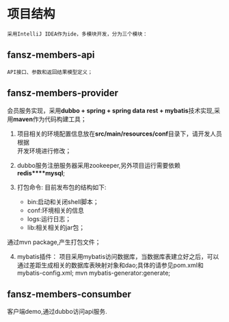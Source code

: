 # 项目结构

    采用IntelliJ IDEA作为ide，多模块开发，分为三个模块：
    
## fansz-members-api

    API接口、参数和返回结果模型定义；
     
## fansz-members-provider
 会员服务实现，采用**dubbo + spring + spring data rest + mybatis**技术实现,采用**maven**作为代码构建工具；
 
1. 项目相关的环境配置信息放在**src/main/resources/conf**目录下，请开发人员根据  
    开发环境进行修改；
2. dubbo服务注册服务器采用zookeeper,另外项目运行需要依赖**redis****mysql**;
  
3. 打包命令:
    目前发布包的结构如下:
    * bin:启动和关闭shell脚本；
    * conf:环境相关的信息
    * logs:运行日志；
    * lib:相关相关的jar包；
 
  通过mvn package,产生打包文件；
     
    
4. mybatis插件：
     项目采用mybatis访问数据库，当数据库表建立好之后，可以通过差距生成相关的数据库表映射对象和dao;具体的请参见pom.xml和mybatis-config.xml;
     mvn mybatis-generator:generate;   

## fansz-members-consumber

   客户端demo,通过dubbo访问api服务.
